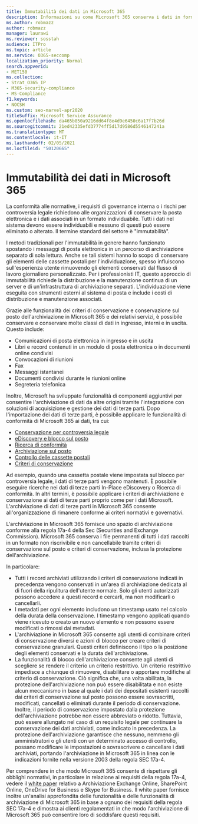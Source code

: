 ```yaml
---
title: Immutabilità dei dati in Microsoft 365
description: Informazioni su come Microsoft 365 conserva i dati in forma individuabile per soddisfare i requisiti di conformità alle normative, i requisiti di governance interna e i rischi per controversia legale.
ms.author: robmazz
author: robmazz
manager: laurawi
ms.reviewer: sosstah
audience: ITPro
ms.topic: article
ms.service: O365-seccomp
localization_priority: Normal
search.appverid:
- MET150
ms.collection:
- Strat_O365_IP
- M365-security-compliance
- MS-Compliance
f1.keywords:
- NOCSH
ms.custom: seo-marvel-apr2020
titleSuffix: Microsoft Service Assurance
ms.openlocfilehash: da465b850a9216dd64f8e4d9e6450c6a17f7b26d
ms.sourcegitcommit: 21ed42335efd37774ff5d17d9586d5546147241a
ms.translationtype: MT
ms.contentlocale: it-IT
ms.lasthandoff: 02/05/2021
ms.locfileid: "50120665"
---
```

# <a name="data-immutability-in-microsoft-365"></a>Immutabilità dei dati in Microsoft 365

La conformità alle normative, i requisiti di governance interna o i rischi per controversia legale richiedono alle organizzazioni di conservare la posta elettronica e i dati associati in un formato individuabile. Tutti i dati nel sistema devono essere individuabili e nessuno di questi può essere eliminato o alterato. Il termine standard del settore è "immutabilità".

I metodi tradizionali per l'immutabilità in genere hanno funzionato spostando i messaggi di posta elettronica in un percorso di archiviazione separato di sola lettura. Anche se tali sistemi hanno lo scopo di conservare gli elementi delle cassette postali per l'individuazione, spesso influiscono sull'esperienza utente rimuovendo gli elementi conservati dal flusso di lavoro giornaliero personalizzato. Per i professionisti IT, questo approccio di immutabilità richiede la distribuzione e la manutenzione continua di un server e di un'infrastruttura di archiviazione separati. L'individuazione viene eseguita con strumenti esterni al sistema di posta e include i costi di distribuzione e manutenzione associati.

Grazie alle funzionalità dei criteri di conservazione e conservazione sul posto dell'archiviazione in Microsoft 365 e dei relativi servizi, è possibile conservare e conservare molte classi di dati in ingresso, interni e in uscita. Questo include:

- Comunicazioni di posta elettronica in ingresso e in uscita
- Libri e record contenuti in un modulo di posta elettronica o in documenti online condivisi
- Convocazioni di riunioni
- Fax
- Messaggi istantanei
- Documenti condivisi durante le riunioni online
- Segreteria telefonica

Inoltre, Microsoft ha sviluppato funzionalità di [](https://support.office.com/article/Archiving-third-party-data-in-Office-365-0ce338d5-3666-4a18-86ab-c6910ff408cc) componenti aggiuntivi per consentire l'archiviazione di dati da altre origini tramite l'integrazione con soluzioni di acquisizione e gestione dei dati di terze parti. Dopo l'importazione dei dati di terze parti, è possibile applicare le funzionalità di conformità di Microsoft 365 ai dati, tra cui:

- [Conservazione per controversia legale](/microsoft-365/compliance/create-a-litigation-hold)
- [eDiscovery e blocco sul posto](/microsoft-365/compliance/manage-legal-investigations)
- [Ricerca di conformità](/microsoft-365/compliance/search-for-content)
- [Archiviazione sul posto](/microsoft-365/compliance/enable-archive-mailboxes)
- [Controllo delle cassette postali](/microsoft-365/compliance/enable-mailbox-auditing)
- [Criteri di conservazione](/microsoft-365/compliance/retention-policies)

Ad esempio, quando una cassetta postale viene impostata sul blocco per controversia legale, i dati di terze parti vengono mantenuti. È possibile eseguire ricerche nei dati di terze parti In-Place eDiscovery o Ricerca di conformità. In altri termini, è possibile applicare i criteri di archiviazione e conservazione ai dati di terze parti proprio come per i dati Microsoft. L'archiviazione di dati di terze parti in Microsoft 365 consente all'organizzazione di rimanere conforme ai criteri normativi e governativi.

L'archiviazione in Microsoft 365 fornisce uno spazio di archiviazione conforme alla regola 17a-4 della Sec (Securities and Exchange Commission). Microsoft 365 conserva i file permanenti di tutti i dati raccolti in un formato non riscrivibile e non cancellabile tramite criteri di conservazione sul posto e criteri di conservazione, inclusa la protezione dell'archiviazione.

In particolare:

- Tutti i record archiviati utilizzando i criteri di conservazione indicati in precedenza vengono conservati in un'area di archiviazione dedicata al di fuori della ripulitura dell'utente normale. Solo gli utenti autorizzati possono accedere a questi record e cercarli, ma non modificarli o cancellarli.
- I metadati per ogni elemento includono un timestamp usato nel calcolo della durata della conservazione. I timestamp vengono applicati quando viene ricevuto o creato un nuovo elemento e non possono essere modificati o rimossi dai metadati.
- L'archiviazione in Microsoft 365 consente agli utenti di combinare criteri di conservazione diversi e azioni di blocco per creare criteri di conservazione granulari. Questi criteri definiscono il tipo o la posizione degli elementi conservati e la durata dell'archiviazione.
- La funzionalità di blocco dell'archiviazione consente agli utenti di scegliere se rendere il criterio un criterio restrittivo. Un criterio restrittivo impedisce a chiunque di rimuovere, disabilitare o apportare modifiche al criterio di conservazione. Ciò significa che, una volta abilitata, la protezione dell'archiviazione non può essere disabilitata e non esiste alcun meccanismo in base al quale i dati dei depositati esistenti raccolti dai criteri di conservazione sul posto possono essere sovrascritti, modificati, cancellati o eliminati durante il periodo di conservazione. Inoltre, il periodo di conservazione impostato dalla protezione dell'archiviazione potrebbe non essere abbreviato o ridotto. Tuttavia, può essere allungato nel caso di un requisito legale per continuare la conservazione dei dati archiviati, come indicato in precedenza. La protezione dell'archiviazione garantisce che nessuno, nemmeno gli amministratori o gli utenti con un determinato accesso di controllo, possano modificare le impostazioni o sovrascrivere o cancellare i dati archiviati, portando l'archiviazione in Microsoft 365 in linea con le indicazioni fornite nella versione 2003 della regola SEC 17a-4.

Per comprendere in che modo Microsoft 365 consente di rispettare gli obblighi normativi, in particolare in relazione ai requisiti della regola 17a-4, vedere il [white paper](https://www.microsoft.com/microsoft-365/blog/wp-content/uploads/2015/11/Microsoft-EOA-White-Paper.pdf) relativo a Archiviazione Exchange Online, SharePoint Online, OneDrive for Business e Skype for Business. Il white paper fornisce inoltre un'analisi approfondita delle funzionalità e delle funzionalità di archiviazione di Microsoft 365 in base a ognuno dei requisiti della regola SEC 17a-4 e dimostra ai clienti regolamentati in che modo l'archiviazione di Microsoft 365 può consentire loro di soddisfare questi requisiti.
